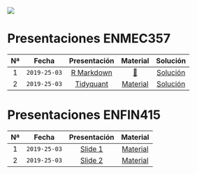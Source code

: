 ![](https://escudouchile.files.wordpress.com/2012/06/logo-facultad-de-economc3ada-y-negocios-universidad-de-chile.png)

# Presentaciones ENMEC357
                                                                                                                        
|Nª   |Fecha       |Presentación                              |Material                                                               |Solución                                                               | 
|:---:|:---:       |:---:                                     |:---:                                                                  |:---:                                                                  |
|1    |`2019-25-03`|[R Markdown](xaringan/enmec_t1/index.html)|[:book:](https://www.dropbox.com/s/mmil33cylowumkz/material.zip?dl=1)|[Solución](https://www.dropbox.com/s/gjr3cvgphlue3at/solution.zip?dl=1)|
|2    |`2019-25-03`|[Tidyquant](xaringan/enmec_t1/index.html) |[Material](https://www.dropbox.com/s/mmil33cylowumkz/material.zip?dl=1)|[Solución](https://www.dropbox.com/s/gjr3cvgphlue3at/solution.zip?dl=1)|


# Presentaciones ENFIN415

|Nª   |Fecha       |Presentación                              |Material                                                               |
|:---:|:---:       |:---:                                     |:---:                                                                  |  
|1    |`2019-25-03`|[Slide 1](xaringan/enmec_t1/index.html)   |[Material](https://www.dropbox.com/s/mmil33cylowumkz/material.zip?dl=1)| 
|2    |`2019-25-03`|[Slide 2](beamer/enfin_t2/index.pdf)      |[Material](https://www.dropbox.com/s/mmil33cylowumkz/material.zip?dl=1)| 